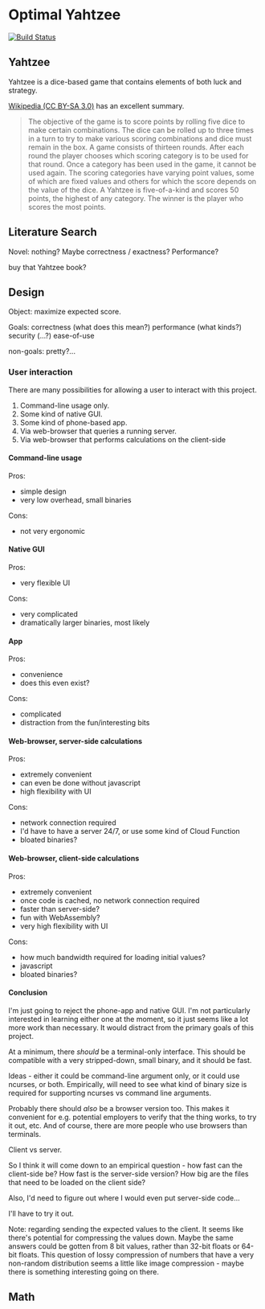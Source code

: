 # Optimal Yahtzee

[![Build Status](https://travis-ci.com/jonstites/sir-rolls-a-lot.svg?branch=master)](https://travis-ci.com/jonstites/sir-rolls-a-lot)

## Yahtzee

Yahtzee is a dice-based game that contains elements of both luck and strategy.

[Wikipedia (CC BY-SA 3.0)](https://en.wikipedia.org/wiki/Yahtzee) has an excellent summary.

> The objective of the game is to score points by rolling five dice to make certain combinations. The dice can be rolled up to three times in a turn to try to make various scoring combinations and dice must remain in the box. A game consists of thirteen rounds. After each round the player chooses which scoring category is to be used for that round. Once a category has been used in the game, it cannot be used again. The scoring categories have varying point values, some of which are fixed values and others for which the score depends on the value of the dice. A Yahtzee is five-of-a-kind and scores 50 points, the highest of any category. The winner is the player who scores the most points. 

## Literature Search


Novel: nothing? Maybe correctness / exactness?
Performance?

buy that Yahtzee book?

## Design
Object: maximize expected score.

Goals:
correctness (what does this mean?)
performance (what kinds?)
security (...?)
ease-of-use

non-goals:
pretty?...


### User interaction

There are many possibilities for allowing a user to interact with this project.

1. Command-line usage only.
2. Some kind of native GUI.
3. Some kind of phone-based app.
4. Via web-browser that queries a running server.
5. Via web-browser that performs calculations on the client-side

#### Command-line usage

Pros: 
- simple design
- very low overhead, small binaries

Cons:
- not very ergonomic


#### Native GUI

Pros:
- very flexible UI

Cons:
- very complicated
- dramatically larger binaries, most likely

#### App

Pros:
- convenience
- does this even exist?

Cons:
- complicated
- distraction from the fun/interesting bits

#### Web-browser, server-side calculations

Pros:
- extremely convenient
- can even be done without javascript
- high flexibility with UI

Cons:
- network connection required
- I'd have to have a server 24/7, or use some kind of Cloud Function
- bloated binaries?

#### Web-browser, client-side calculations

Pros:
- extremely convenient
- once code is cached, no network connection required
- faster than server-side?
- fun with WebAssembly?
- very high flexibility with UI

Cons:
- how much bandwidth required for loading initial values?
- javascript
- bloated binaries?

#### Conclusion

I'm just going to reject the phone-app and native GUI. I'm not particularly interested in learning either one at the moment, so it just seems like a lot more work than necessary. It would distract from the primary goals of this project.

At a minimum, there _should_ be a terminal-only interface. This should be compatible with a very stripped-down, small binary, and it should be fast.

Ideas - either it could be command-line argument only, or it could use ncurses, or both. Empirically, will need to see what kind of binary size is required for supporting ncurses vs command line arguments.

Probably there should _also_ be a browser version too. This makes it convenient for e.g. potential employers to verify that the thing works, to try it out, etc. And of course, there are more people who use browsers than terminals.

Client vs server. 

So I think it will come down to an empirical question - how fast can the client-side be? How fast is the server-side version? How big are the files that need to be loaded on the client side?

Also, I'd need to figure out where I would even put server-side code...

I'll have to try it out.

Note: regarding sending the expected values to the client. It seems like there's potential for compressing the values down. Maybe the same answers could be gotten from 8 bit values, rather than 32-bit floats or 64-bit floats. This question of lossy compression of numbers that have a very non-random distribution seems a little like image compression - maybe there is something interesting going on there.

## Math